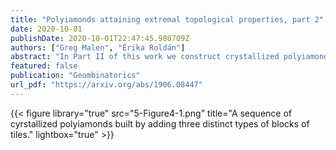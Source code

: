 ```yaml
---
title: "Polyiamonds attaining extremal topological properties, part 2"
date: 2020-10-01
publishDate: 2020-10-01T22:47:45.980709Z
authors: ["Greg Malen", "Érika Roldán"]
abstract: "In Part II of this work we construct crystallized polyiamonds with $h$ holes for every $h\\geq 1$, that is polyiamonds which use the fewest possible tiles necessary to enclose $h$ holes. Furthermore, we prove that crystallized polyiamonds satisfy a set of structural conditions, and for every $h\\geq 3$ there are multiple distinct crystallized polyiamonds with $h$ holes."
featured: false
publication: "Geombinatorics"
url_pdf: "https://arxiv.org/abs/1906.08447"
---
```


{{< figure library="true" src="5-Figure4-1.png" title="A sequence of cyrstallized polyiamonds built by adding three distinct types of blocks of tiles." lightbox="true" >}}
